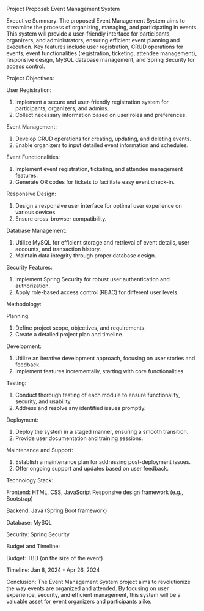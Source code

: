 Project Proposal: Event Management System

Executive Summary:
The proposed Event Management System aims to streamline the process of organizing, managing, and participating in
events. This system will provide a user-friendly interface for participants, organizers, and administrators, ensuring
efficient event planning and execution. Key features include user registration, CRUD operations for events, event
functionalities (registration, ticketing, attendee management), responsive design, MySQL database management, and Spring
Security for access control.

Project Objectives:

User Registration:

1. Implement a secure and user-friendly registration system for participants, organizers, and admins.
2. Collect necessary information based on user roles and preferences.

Event Management:

1. Develop CRUD operations for creating, updating, and deleting events.
2. Enable organizers to input detailed event information and schedules.

Event Functionalities:

1. Implement event registration, ticketing, and attendee management features.
2. Generate QR codes for tickets to facilitate easy event check-in.

Responsive Design:

1. Design a responsive user interface for optimal user experience on various devices.
2. Ensure cross-browser compatibility.

Database Management:

1. Utilize MySQL for efficient storage and retrieval of event details, user accounts, and transaction history.
2. Maintain data integrity through proper database design.

Security Features:

1. Implement Spring Security for robust user authentication and authorization.
2. Apply role-based access control (RBAC) for different user levels.

Methodology:

Planning:

1. Define project scope, objectives, and requirements.
2. Create a detailed project plan and timeline.

Development:

1. Utilize an iterative development approach, focusing on user stories and feedback.
2. Implement features incrementally, starting with core functionalities.

Testing:

1. Conduct thorough testing of each module to ensure functionality, security, and usability.
2. Address and resolve any identified issues promptly.

Deployment:

1. Deploy the system in a staged manner, ensuring a smooth transition.
2. Provide user documentation and training sessions.

Maintenance and Support:

1. Establish a maintenance plan for addressing post-deployment issues.
2. Offer ongoing support and updates based on user feedback.

Technology Stack:

Frontend:
HTML, CSS, JavaScript
Responsive design framework (e.g., Bootstrap)

Backend:
Java (Spring Boot framework)

Database:
MySQL

Security:
Spring Security

Budget and Timeline:

Budget: TBD (on the size of the event)

Timeline: Jan 8, 2024 - Apr 26, 2024

Conclusion:
The Event Management System project aims to revolutionize the way events are organized and attended. By focusing on user
experience, security, and efficient management, this system will be a valuable asset for event organizers and
participants alike.